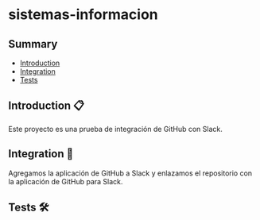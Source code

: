 # sistemas-informacion

## Summary

- [Introduction](#introduction-)
- [Integration](#integration-)
- [Tests](#tests-)


## Introduction 📋
Este proyecto es una prueba de integración de GitHub con Slack.
## Integration 🔨
Agregamos la aplicación de GitHub a Slack y enlazamos el repositorio con la aplicación de GitHub para Slack.
## Tests 🛠️
